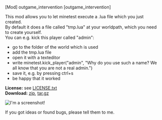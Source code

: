 [Mod] outgame_intervention [outgame_intervention]

This mod allows you to let minetest execute a .lua file which you just created.  
By default it does a file called "tmp.lua" at your worldpath, which you need to create yourself.  
You can e.g. kick this player called "admin":
* go to the folder of the world which is used
* add the tmp.lua file
* open it with a texteditor
* write minetest.kick_player("admin", "Why do you use such a name? We all know that you are not a real admin.")
* save it, e.g. by pressing ctrl+s
* be happy that it worked

**License:** see [LICENSE.txt](https://raw.githubusercontent.com/HybridDog/outgame_intervention/master/LICENSE.txt)  
**Download:** [zip](https://github.com/HybridDog/outgame_intervention/archive/master.zip), [tar.gz](https://github.com/HybridDog/outgame_intervention/archive/master.tar.gz)  

![I'm a screenshot!](-)

If you got ideas or found bugs, please tell them to me.
